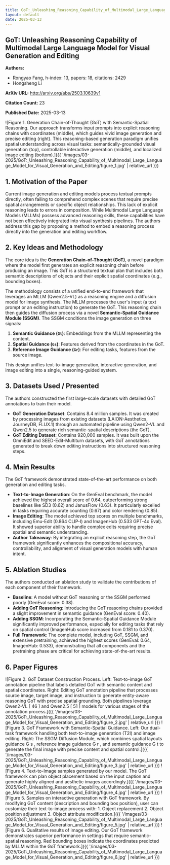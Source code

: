 ```yaml
---
title: GoT:_Unleashing_Reasoning_Capability_of_Multimodal_Large_Language_Model_for_Visual_Generation_and_Editing
layout: default
date: 2025-03-13
---
```

## GoT: Unleashing Reasoning Capability of Multimodal Large Language Model for Visual Generation and Editing
**Authors:**
- Rongyao Fang, h-index: 13, papers: 18, citations: 2429
- Hongsheng Li

**ArXiv URL:** http://arxiv.org/abs/2503.10639v1

**Citation Count:** 23

**Published Date:** 2025-03-13

![Figure 1. Generation Chain-of-Thought (GoT) with Semantic-Spatial Reasoning. Our approach transforms input prompts into explicit reasoning chains with coordinates (middle), which guides vivid image generation and precise editing (right). This reasoning-based generation paradigm unifies spatial understanding across visual tasks: semantically-grounded visual generation (top), controllable interactive generation (middle), and localized image editing (bottom).]({{ '/images/03-2025/GoT:_Unleashing_Reasoning_Capability_of_Multimodal_Large_Language_Model_for_Visual_Generation_and_Editing/figure_1.jpg' | relative_url }})
## 1. Motivation of the Paper
Current image generation and editing models process textual prompts directly, often failing to comprehend complex scenes that require precise spatial arrangements or specific object relationships. This lack of explicit reasoning leads to errors in composition. While Multimodal Large Language Models (MLLMs) possess advanced reasoning skills, these capabilities have not been effectively integrated into visual synthesis pipelines. The authors address this gap by proposing a method to embed a reasoning process directly into the generation and editing workflow.

## 2. Key Ideas and Methodology
The core idea is the **Generation Chain-of-Thought (GoT)**, a novel paradigm where the model first generates an explicit reasoning chain before producing an image. This GoT is a structured textual plan that includes both semantic descriptions of objects and their explicit spatial coordinates (e.g., bounding boxes).

The methodology consists of a unified end-to-end framework that leverages an MLLM (Qwen2.5-VL) as a reasoning engine and a diffusion model for image synthesis. The MLLM processes the user's input (a text prompt or an editing instruction) to generate the GoT. This reasoning chain then guides the diffusion process via a novel **Semantic-Spatial Guidance Module (SSGM)**. The SSGM conditions the image generation on three signals:
1.  **Semantic Guidance (`Gt`)**: Embeddings from the MLLM representing the content.
2.  **Spatial Guidance (`Gs`)**: Features derived from the coordinates in the GoT.
3.  **Reference Image Guidance (`Gr`)**: For editing tasks, features from the source image.

This design unifies text-to-image generation, interactive generation, and image editing into a single, reasoning-guided system.

## 3. Datasets Used / Presented
The authors constructed the first large-scale datasets with detailed GoT annotations to train their model.
*   **GoT Generation Dataset**: Contains 8.4 million samples. It was created by processing images from existing datasets (LAION-Aesthetics, JourneyDB, FLUX.1) through an automated pipeline using Qwen2-VL and Qwen2.5 to generate rich semantic-spatial descriptions (the GoT).
*   **GoT Editing Dataset**: Contains 920,000 samples. It was built upon the OmniEdit and SEED-Edit-Multiturn datasets, with GoT annotations generated to break down editing instructions into structured reasoning steps.

## 4. Main Results
The GoT framework demonstrated state-of-the-art performance on both generation and editing tasks.
*   **Text-to-Image Generation**: On the GenEval benchmark, the model achieved the highest overall score of 0.64, outperforming strong baselines like SD3 (0.62) and JanusFlow (0.63). It particularly excelled in tasks requiring accurate counting (0.67) and color rendering (0.85).
*   **Image Editing**: The model achieved top scores on multiple benchmarks, including Emu-Edit (0.864 CLIP-I) and ImagenHub (0.533 GPT-4o Eval). It showed superior ability to handle complex edits requiring precise spatial and semantic understanding.
*   **Author Takeaway**: By integrating an explicit reasoning step, the GoT framework significantly enhances the compositional accuracy, controllability, and alignment of visual generation models with human intent.

## 5. Ablation Studies
The authors conducted an ablation study to validate the contributions of each component of their framework.
*   **Baseline**: A model without GoT reasoning or the SSGM performed poorly (GenEval score: 0.38).
*   **Adding GoT Reasoning**: Introducing the GoT reasoning chains provided a slight improvement in semantic guidance (GenEval score: 0.40).
*   **Adding SSGM**: Incorporating the Semantic-Spatial Guidance Module significantly improved performance, especially for editing tasks that rely on spatial control (ImagenHub score increased from 0.181 to 0.370).
*   **Full Framework**: The complete model, including GoT, SSGM, and extensive pretraining, achieved the highest scores (GenEval: 0.64, ImagenHub: 0.533), demonstrating that all components and the pretraining phase are critical for achieving state-of-the-art results.

## 6. Paper Figures
![Figure 2. GoT Dataset Construction Process. Left: Text-to-image GoT annotation pipeline that labels detailed GoT with semantic content and spatial coordinates. Right: Editing GoT annotation pipeline that processes source image, target image, and instruction to generate entity-aware reasoning GoT with precise spatial grounding. Both pipelines leverage Qwen2-VL [ 46 ] and Qwen2.5 [ 51 ] models for various stages of the annotation process.]({{ '/images/03-2025/GoT:_Unleashing_Reasoning_Capability_of_Multimodal_Large_Language_Model_for_Visual_Generation_and_Editing/figure_2.jpg' | relative_url }})
![Figure 3. GoT Framework with Semantic-Spatial Guidance. Left: Our dual-task framework handling both text-to-image generation (T2I) and image editing. Right: The SSGM Diffusion Module, which combines spatial layouts guidance G s , reference image guidance G r , and semantic guidance G t to generate the final image with precise content and spatial control.]({{ '/images/03-2025/GoT:_Unleashing_Reasoning_Capability_of_Multimodal_Large_Language_Model_for_Visual_Generation_and_Editing/figure_3.jpg' | relative_url }})
![Figure 4. Text-to-Image samples generated by our model. The GoT framework can plan object placement based on the input caption and generate highly aligned and aesthetic images accordingly.]({{ '/images/03-2025/GoT:_Unleashing_Reasoning_Capability_of_Multimodal_Large_Language_Model_for_Visual_Generation_and_Editing/figure_4.jpg' | relative_url }})
![Figure 5. Samples on interactive generation with GoT framework. By modifying GoT content (description and bounding box position), user can customize their text-to-image process with: 1. Object replacement 2. Object position adjustment 3. Object attribute modification.]({{ '/images/03-2025/GoT:_Unleashing_Reasoning_Capability_of_Multimodal_Large_Language_Model_for_Visual_Generation_and_Editing/figure_5.jpg' | relative_url }})
![Figure 6. Qualitative results of image editing. Our GoT framework demonstrates superior performance in settings that require semantic-spatial reasoning. Red bounding boxes indicate the coordinates predicted by MLLM within the GoT framework.]({{ '/images/03-2025/GoT:_Unleashing_Reasoning_Capability_of_Multimodal_Large_Language_Model_for_Visual_Generation_and_Editing/figure_6.jpg' | relative_url }})
